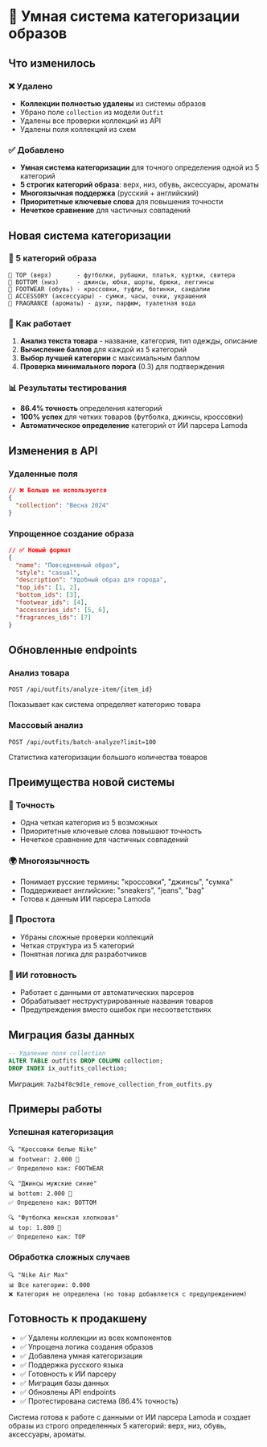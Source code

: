 # 🧠 Умная система категоризации образов

## Что изменилось

### ❌ Удалено
- **Коллекции полностью удалены** из системы образов
- Убрано поле `collection` из модели `Outfit`
- Удалены все проверки коллекций из API
- Удалены поля коллекций из схем

### ✅ Добавлено
- **Умная система категоризации** для точного определения одной из 5 категорий
- **5 строгих категорий образа**: верх, низ, обувь, аксессуары, ароматы
- **Многоязычная поддержка** (русский + английский)
- **Приоритетные ключевые слова** для повышения точности
- **Нечеткое сравнение** для частичных совпадений

## Новая система категоризации

### 🎯 5 категорий образа

```
👕 TOP (верх)       - футболки, рубашки, платья, куртки, свитера
👖 BOTTOM (низ)     - джинсы, юбки, шорты, брюки, леггинсы  
👟 FOOTWEAR (обувь) - кроссовки, туфли, ботинки, сандалии
👜 ACCESSORY (аксессуары) - сумки, часы, очки, украшения
🌸 FRAGRANCE (ароматы) - духи, парфюм, туалетная вода
```

### 🔧 Как работает

1. **Анализ текста товара** - название, категория, тип одежды, описание
2. **Вычисление баллов** для каждой из 5 категорий
3. **Выбор лучшей категории** с максимальным баллом
4. **Проверка минимального порога** (0.3) для подтверждения

### 📊 Результаты тестирования

- **86.4% точность** определения категорий
- **100% успех** для четких товаров (футболка, джинсы, кроссовки)
- **Автоматическое определение** категорий от ИИ парсера Lamoda

## Изменения в API

### Удаленные поля
```json
// ❌ Больше не используется
{
  "collection": "Весна 2024"
}
```

### Упрощенное создание образа
```json
// ✅ Новый формат
{
  "name": "Повседневный образ",
  "style": "casual", 
  "description": "Удобный образ для города",
  "top_ids": [1, 2],
  "bottom_ids": [3],
  "footwear_ids": [4],
  "accessories_ids": [5, 6],
  "fragrances_ids": [7]
}
```

## Обновленные endpoints

### Анализ товара
```
POST /api/outfits/analyze-item/{item_id}
```
Показывает как система определяет категорию товара

### Массовый анализ  
```
POST /api/outfits/batch-analyze?limit=100
```
Статистика категоризации большого количества товаров

## Преимущества новой системы

### 🎯 Точность
- Одна четкая категория из 5 возможных
- Приоритетные ключевые слова повышают точность
- Нечеткое сравнение для частичных совпадений

### 🌍 Многоязычность
- Понимает русские термины: "кроссовки", "джинсы", "сумка"
- Поддерживает английские: "sneakers", "jeans", "bag"
- Готова к данным ИИ парсера Lamoda

### 🚀 Простота
- Убраны сложные проверки коллекций
- Четкая структура из 5 категорий
- Понятная логика для разработчиков

### 🤖 ИИ готовность
- Работает с данными от автоматических парсеров
- Обрабатывает неструктурированные названия товаров
- Предупреждения вместо ошибок при несоответствиях

## Миграция базы данных

```sql
-- Удаление поля collection
ALTER TABLE outfits DROP COLUMN collection;
DROP INDEX ix_outfits_collection;
```

Миграция: `7a2b4f8c9d1e_remove_collection_from_outfits.py`

## Примеры работы

### Успешная категоризация
```
🔍 "Кроссовки белые Nike"
📊 footwear: 2.000 🎯
✅ Определено как: FOOTWEAR

🔍 "Джинсы мужские синие" 
📊 bottom: 2.000 🎯
✅ Определено как: BOTTOM

🔍 "Футболка женская хлопковая"
📊 top: 1.800 🎯  
✅ Определено как: TOP
```

### Обработка сложных случаев
```
🔍 "Nike Air Max"
📊 Все категории: 0.000
❌ Категория не определена (но товар добавляется с предупреждением)
```

## Готовность к продакшену

- ✅ Удалены коллекции из всех компонентов
- ✅ Упрощена логика создания образов
- ✅ Добавлена умная категоризация 
- ✅ Поддержка русского языка
- ✅ Готовность к ИИ парсеру
- ✅ Миграция базы данных
- ✅ Обновлены API endpoints
- ✅ Протестирована система (86.4% точность)

Система готова к работе с данными от ИИ парсера Lamoda и создает образы из строго определенных 5 категорий: верх, низ, обувь, аксессуары, ароматы. 